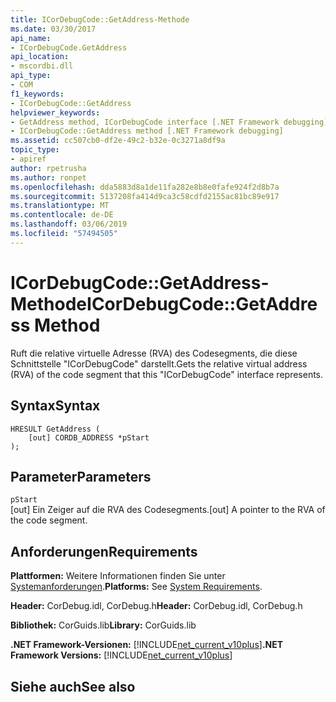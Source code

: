 ```yaml
---
title: ICorDebugCode::GetAddress-Methode
ms.date: 03/30/2017
api_name:
- ICorDebugCode.GetAddress
api_location:
- mscordbi.dll
api_type:
- COM
f1_keywords:
- ICorDebugCode::GetAddress
helpviewer_keywords:
- GetAddress method, ICorDebugCode interface [.NET Framework debugging]
- ICorDebugCode::GetAddress method [.NET Framework debugging]
ms.assetid: cc507cb0-df2e-49c2-b32e-0c3271a8df9a
topic_type:
- apiref
author: rpetrusha
ms.author: ronpet
ms.openlocfilehash: dda5883d8a1de11fa282e8b8e0fafe924f2d8b7a
ms.sourcegitcommit: 5137208fa414d9ca3c58cdfd2155ac81bc89e917
ms.translationtype: MT
ms.contentlocale: de-DE
ms.lasthandoff: 03/06/2019
ms.locfileid: "57494505"
---
```

# <a name="icordebugcodegetaddress-method"></a><span data-ttu-id="5ae19-102">ICorDebugCode::GetAddress-Methode</span><span class="sxs-lookup"><span data-stu-id="5ae19-102">ICorDebugCode::GetAddress Method</span></span>
<span data-ttu-id="5ae19-103">Ruft die relative virtuelle Adresse (RVA) des Codesegments, die diese Schnittstelle "ICorDebugCode" darstellt.</span><span class="sxs-lookup"><span data-stu-id="5ae19-103">Gets the relative virtual address (RVA) of the code segment that this "ICorDebugCode" interface represents.</span></span>  
  
## <a name="syntax"></a><span data-ttu-id="5ae19-104">Syntax</span><span class="sxs-lookup"><span data-stu-id="5ae19-104">Syntax</span></span>  
  
```  
HRESULT GetAddress (  
    [out] CORDB_ADDRESS *pStart  
);  
```  
  
## <a name="parameters"></a><span data-ttu-id="5ae19-105">Parameter</span><span class="sxs-lookup"><span data-stu-id="5ae19-105">Parameters</span></span>  
 `pStart`  
 <span data-ttu-id="5ae19-106">[out] Ein Zeiger auf die RVA des Codesegments.</span><span class="sxs-lookup"><span data-stu-id="5ae19-106">[out] A pointer to the RVA of the code segment.</span></span>  
  
## <a name="requirements"></a><span data-ttu-id="5ae19-107">Anforderungen</span><span class="sxs-lookup"><span data-stu-id="5ae19-107">Requirements</span></span>  
 <span data-ttu-id="5ae19-108">**Plattformen:** Weitere Informationen finden Sie unter [Systemanforderungen](../../../../docs/framework/get-started/system-requirements.md).</span><span class="sxs-lookup"><span data-stu-id="5ae19-108">**Platforms:** See [System Requirements](../../../../docs/framework/get-started/system-requirements.md).</span></span>  
  
 <span data-ttu-id="5ae19-109">**Header:** CorDebug.idl, CorDebug.h</span><span class="sxs-lookup"><span data-stu-id="5ae19-109">**Header:** CorDebug.idl, CorDebug.h</span></span>  
  
 <span data-ttu-id="5ae19-110">**Bibliothek:** CorGuids.lib</span><span class="sxs-lookup"><span data-stu-id="5ae19-110">**Library:** CorGuids.lib</span></span>  
  
 <span data-ttu-id="5ae19-111">**.NET Framework-Versionen:** [!INCLUDE[net_current_v10plus](../../../../includes/net-current-v10plus-md.md)]</span><span class="sxs-lookup"><span data-stu-id="5ae19-111">**.NET Framework Versions:** [!INCLUDE[net_current_v10plus](../../../../includes/net-current-v10plus-md.md)]</span></span>  
  
## <a name="see-also"></a><span data-ttu-id="5ae19-112">Siehe auch</span><span class="sxs-lookup"><span data-stu-id="5ae19-112">See also</span></span>

